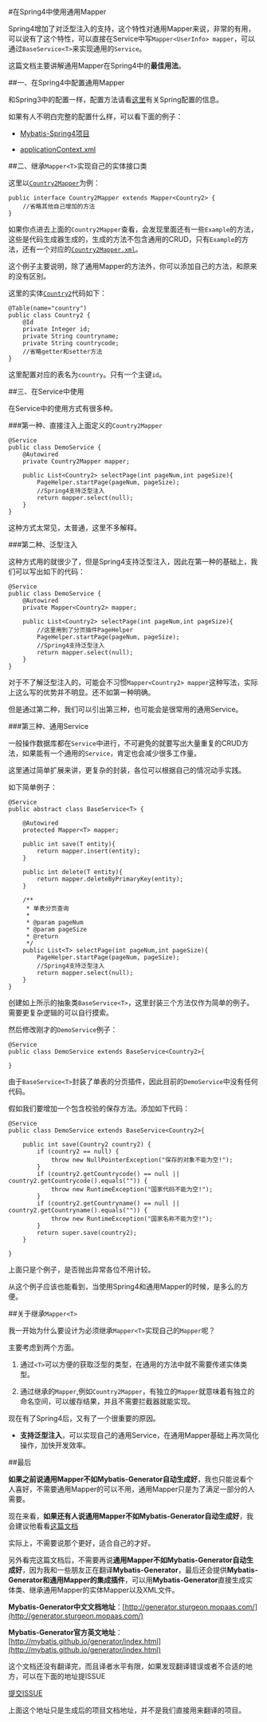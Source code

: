 #在Spring4中使用通用Mapper

Spring4增加了对泛型注入的支持，这个特性对通用Mapper来说，非常的有用，可以说有了这个特性，可以直接在Service中写`Mapper<UserInfo> mapper`，可以通过`BaseService<T>`来实现通用的`Service`。

这篇文档主要讲解通用Mapper在Spring4中的**最佳用法**。

##一、在Spring4中配置通用Mapper  

和Spring3中的配置一样，配置方法请看[这里](http://git.oschina.net/free/Mapper)有关Spring配置的信息。

如果有人不明白完整的配置什么样，可以看下面的例子：  

* [Mybatis-Spring4项目](https://github.com/abel533/Mybatis-Spring/tree/spring4)  

* [applicationContext.xml](https://github.com/abel533/Mybatis-Spring/blob/spring4/src/main/resources/applicationContext.xml)

##二、继承`Mapper<T>`实现自己的实体接口类

这里以[`Country2Mapper`](https://github.com/abel533/Mybatis-Spring/blob/spring4/src/main/java/com/isea533/mybatis/mapper/Country2Mapper.java)为例：  

	public interface Country2Mapper extends Mapper<Country2> {
		//省略其他自己增加的方法
	}  

如果你点进去上面的`Country2Mapper`查看，会发现里面还有一些`Example`的方法，这些是代码生成器生成的，生成的方法不包含通用的CRUD，只有`Example`的方法，还有一个对应的[`Country2Mapper.xml`](https://github.com/abel533/Mybatis-Spring/blob/spring4/src/main/java/com/isea533/mybatis/mapper/Country2Mapper.xml)。  

这个例子主要说明，除了通用Mapper的方法外，你可以添加自己的方法，和原来的没有区别。  

这里的实体[`Country2`](https://github.com/abel533/Mybatis-Spring/blob/spring4/src/main/java/com/isea533/mybatis/model/Country2.java)代码如下：   

	@Table(name="country")
	public class Country2 {
	    @Id
	    private Integer id;
	    private String countryname;
	    private String countrycode;
		//省略getter和setter方法
	}

这里配置对应的表名为`country`。只有一个主键`id`。

##三、在Service中使用  

在Service中的使用方式有很多种。

###第一种、直接注入上面定义的`Country2Mapper` 

	@Service
	public class DemoService {
	    @Autowired
	    private Country2Mapper mapper;
	
	    public List<Country2> selectPage(int pageNum,int pageSize){
	        PageHelper.startPage(pageNum, pageSize);
	        //Spring4支持泛型注入
	        return mapper.select(null);
	    }
	}  

这种方式太常见，太普通，这里不多解释。  

###第二种、泛型注入

这种方式用的就很少了，但是Spring4支持泛型注入，因此在第一种的基础上，我们可以写出如下的代码：
    
	@Service
	public class DemoService {
	    @Autowired
	    private Mapper<Country2> mapper;
	
	    public List<Country2> selectPage(int pageNum,int pageSize){
			//这里用到了分页插件PageHelper
	        PageHelper.startPage(pageNum, pageSize);
	        //Spring4支持泛型注入
	        return mapper.select(null);
	    }
	} 

对于不了解泛型注入的，可能会不习惯`Mapper<Country2> mapper`这种写法，实际上这么写的优势并不明显。还不如第一种明确。  

但是通过第二种，我们可以引出第三种，也可能会是很常用的通用Service。 

###第三种、通用Service  

一般操作数据库都在`Service`中进行，不可避免的就要写出大量重复的CRUD方法，如果能有一个通用的`Service`，肯定也会减少很多工作量。  

这里通过简单扩展来讲，更复杂的封装，各位可以根据自己的情况动手实践。  

如下简单例子：  

	@Service
	public abstract class BaseService<T> {
	
	    @Autowired
	    protected Mapper<T> mapper;
	
	    public int save(T entity){
	        return mapper.insert(entity);
	    }
	
	    public int delete(T entity){
	        return mapper.deleteByPrimaryKey(entity);
	    }
	
	    /**
	     * 单表分页查询
	     * 
	     * @param pageNum
	     * @param pageSize
	     * @return
	     */
	    public List<T> selectPage(int pageNum,int pageSize){
	        PageHelper.startPage(pageNum, pageSize);
	        //Spring4支持泛型注入
	        return mapper.select(null);
	    }
	}

创建如上所示的抽象类`BaseService<T>`，这里封装三个方法仅作为简单的例子。需要更复杂逻辑的可以自行摸索。  

然后修改刚才的`DemoService`例子：  
  
	@Service
	public class DemoService extends BaseService<Country2>{
	
	} 

由于`BaseService<T>`封装了单表的分页插件，因此目前的`DemoService`中没有任何代码。  

假如我们要增加一个包含校验的保存方法。添加如下代码：  
    
	@Service
	public class DemoService extends BaseService<Country2>{
	
	    public int save(Country2 country2) {
	        if (country2 == null) {
	            throw new NullPointerException("保存的对象不能为空!");
	        }
	        if (country2.getCountrycode() == null || country2.getCountrycode().equals("")) {
	            throw new RuntimeException("国家代码不能为空!");
	        }
	        if (country2.getCountryname() == null || country2.getCountryname().equals("")) {
	            throw new RuntimeException("国家名称不能为空!");
	        }
	        return super.save(country2);
	    }
	    
	}

上面只是个例子，是否抛出异常各位不用计较。  

从这个例子应该也能看到，当使用Spring4和通用Mapper的时候，是多么的方便。  

##关于继承`Mapper<T>`  

我一开始为什么要设计为必须继承`Mapper<T>`实现自己的`Mapper`呢？  

主要考虑到两个方面。

1. 通过`<T>`可以方便的获取泛型的类型，在通用的方法中就不需要传递实体类型。

2. 通过继承的`Mapper`,例如`Country2Mapper`，有独立的`Mapper`就意味着有独立的命名空间，可以缓存结果，并且不需要拦截器就能实现。  

现在有了Spring4后，又有了一个很重要的原因。

* **支持泛型注入**，可以实现自己的通用Service，在通用Mapper基础上再次简化操作，加快开发效率。  

##最后  

**如果之前说通用Mapper不如Mybatis-Generator自动生成好**，我也只能说看个人喜好，不需要通用Mapper的可以不用，通用Mapper只是为了满足一部分的人需要。  

现在来看，**如果还有人说通用Mapper不如Mybatis-Generator自动生成好**，我会建议他看看[这篇文档](http://git.oschina.net/free/Mapper/blob/master/UseMapperInSpring4.md)  

实际上，不需要说那个更好，适合自己的才好。  

另外看完这篇文档后，不需要再说**通用Mapper不如Mybatis-Generator自动生成好**，因为我和一些朋友正在翻译**Mybatis-Generator**，最后还会提供**Mybatis-Generator和通用Mapper的集成插件**，可以用**Mybatis-Generator**直接生成实体类、继承通用Mapper的实体Mapper以及XML文件。  

**Mybatis-Generator中文文档地址**：[http://generator.sturgeon.mopaas.com/](http://generator.sturgeon.mopaas.com/)

**Mybatis-Generator官方英文地址**：[http://mybatis.github.io/generator/index.html](http://mybatis.github.io/generator/index.html)

这个文档还没有翻译完，而且译者水平有限，如果发现翻译错误或者不合适的地方，可以在下面的地址提ISSUE

[提交ISSUE](http://git.oschina.net/free/mybatis-generator-doc-zh/issues)  

上面这个地址只是生成后的项目文档地址，并不是我们直接用来翻译的项目。  








